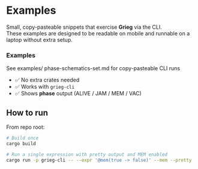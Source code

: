 # Examples

Small, copy-pasteable snippets that exercise **Grieg** via the CLI.  
These examples are designed to be readable on mobile and runnable on a laptop without extra setup.


### Examples
See examples/ phase-schematics-set.md for copy-pasteable CLI runs

- ✅ No extra crates needed  
- ✅ Works with `grieg-cli`  
- ✅ Shows **phase** output (ALIVE / JAM / MEM / VAC)  

## How to run

From repo root:

```bash
# Build once
cargo build

# Run a single expression with pretty output and MEM enabled
cargo run -p grieg-cli -- --expr '@mem(true -> false)' --mem --pretty


